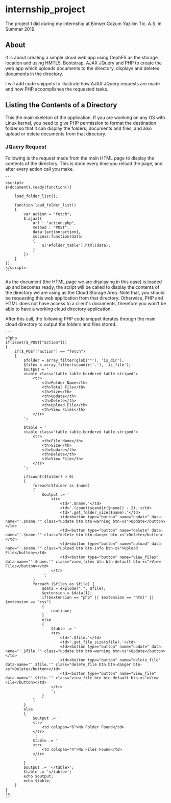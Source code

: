 # internship_project
  
The project I did during my internship at Bimser Cozum Yazilim Tic. A.S. in Summer 2019.

## About
  
It is about creating a simple cloud web app using CephFS as the storage location and using HMTL5, Bootstrap, AJAX JQuery and PHP to create the web app which uploads documents to the directory, displays and deletes documents in the directory.

I will add code snippets to illustrate how AJAX JQuery requests are made and how PHP accomplishes the requested tasks.

## Listing the Contents of a Directory

This the main skeleton of the application. If you are wonking on any OS with Linux kernel, you need to give PHP permission to format the destination folder so that it can display the folders, documents and files, and also upload or delete documents from that directory.

### JQuery Request

Following is the request made from the main HTML page to display the contents of the directory. This is done every time you reload the page, and after every action call you make.

    ```
    <script>
    $(document).ready(function(){

	    load_folder_list();

	    function load_folder_list()
	    {
		    var action = "fetch";
		    $.ajax({
			    url : "action.php",
			    method : "POST",
			    data:{action:action},
			    success:function(data)
			    {
				    $('#folder_table').html(data);
			    }
		    })
	    }
    });
    </script>
    ```

As the document (the HTML page we are displaying in this case) is loaded up and becomes ready, the script will be called to display the contents of the directory we are using as the Cloud Storage Area. Note that, you should be requesting this web application from that directory. Otherwise, PHP and HTML does not have access to a client's documents, therefore you won't be able to have a working cloud directory application.

After this call, the following PHP code snippet iterates through the main cloud directory to output the folders and files stored.

    ```
    <?php
    if(isset($_POST["action"]))
    {
	    if($_POST["action"] == "fetch")
	    {
            $folder = array_filter(glob('*'), 'is_dir');
            $files = array_filter(scandir('.'), 'is_file');
            $output = '
            <table class="table table-bordered table-striped">
                <tr>
                    <th>Folder Name</th>
                    <th>Total File</th>
                    <th>Size</th>
                    <th>Update</th>
                    <th>Delete</th>
                    <th>Upload File</th>
                    <th>View Files</th>
                </tr>
            ';

            $table = '
            <table class="table table-bordered table-striped">
                <tr>
                    <th>File Name</th>
                    <th>Size</th>
                    <th>Update</th>
                    <th>Delete</th>
                    <th>View File</th>
                </tr>
            ';

            if(count($folder) > 0)
            {
                foreach($folder as $name)
                {
                    $output .= '
                        <tr>
                            <td>'.$name.'</td>
                            <td>'.(count(scandir($name)) - 2).'</td>
                            <td>'.get_folder_size($name).'</td>
                            <td><button type="button" name="update" data-name="'.$name.'" class="update btn btn-warning btn-xs">Update</button></td>
                            <td><button type="button" name="delete" data-name="'.$name.'" class="delete btn btn-danger btn-xs">Delete</button></td>
                            <td><button type="button" name="upload" data-name="'.$name.'" class="upload btn btn-info btn-xs">Upload File</button></td>
                            <td><button type="button" name="view_files" data-name="'.$name.'" class="view_files btn btn-default btn-xs">View Files</button></td>
                        </tr>
                    ';
                }
                foreach ($files as $file) {
                    $data = explode(".", $file);
                    $extension = $data[1];
                    if($extension == "php" || $extension == "html" || $extension == "css")
                    {
                        continue;
                    }
                    else
                    {
                        $table .= '
                        <tr>
                            <td>'.$file.'</td>
                            <td>'.get_file_size($file).'</td>
                            <td><button type="button" name="update" data-name="'.$file.'" class="update btn btn-warning btn-xs">Update</button></td>
                            <td><button type="button" name="delete_file" data-name="'.$file.'" class="delete_file btn btn-danger btn-xs">Delete</button></td>
                            <td><button type="button" name="view_file" data-name="'.$file.'" class="view_file btn btn-default btn-xs">View File</button></td>
                        </tr>
                        ';
                    }
                }
            }
            else
            {
                $output .= '
                <tr>
                    <td colspan="6">No Folder Found</td>
                </tr>
                ';
                $table .= '
                <tr>
                    <td colspan="4">No Files Found</td>
                </tr>
                ';
            }
            $output .= '</table>';
            $table .= '</table>';
            echo $output;
            echo $table;
        }
    }
    ?>
    ```